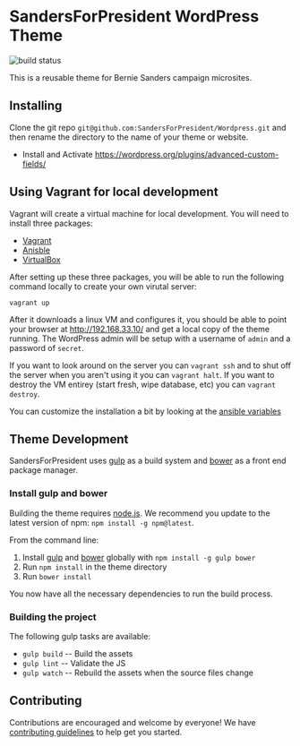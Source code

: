 # SandersForPresident WordPress Theme

![build status](https://api.travis-ci.org/SandersForPresident/WordPress.svg)

This is a reusable theme for Bernie Sanders campaign microsites.

## Installing

Clone the git repo `git@github.com:SandersForPresident/Wordpress.git` and then rename the directory to the name of your theme or website.

* Install and Activate https://wordpress.org/plugins/advanced-custom-fields/

## Using Vagrant for local development

Vagrant will create a virtual machine for local development.  You will need to install three packages:

* [Vagrant](http://www.vagrantup.com/downloads.html)
* [Anisble](http://docs.ansible.com/intro_installation.html)
* [VirtualBox](https://www.virtualbox.org/wiki/Downloads)

After setting up these three packages, you will be able to run the following command locally to create your own virutal server:

```shell
vagrant up
```

After it downloads a linux VM and configures it, you should be able to point your browser at http://192.168.33.10/ and get a local copy of the theme running.  The WordPress admin will be setup with a username of `admin` and a password of `secret`.

If you want to look around on the server you can `vagrant ssh` and to shut off the server when you aren't using it you can `vagrant halt`.  If you want to destroy the VM entirey (start fresh, wipe database, etc) you can `vagrant destroy`.

You can customize the installation a bit by looking at the [ansible variables](ansible/group_vars/all.yml)

## Theme Development

SandersForPresident uses [gulp](gulp) as a build system and [bower](bower) as a front end package manager.

### Install gulp and bower
Building the theme requires [node.js](node). We recommend you update to the latest version of npm: `npm install -g npm@latest`.

From the command line:

1. Install [gulp](gulp) and [bower](bower) globally with `npm install -g gulp bower`
2. Run `npm install` in the theme directory
3. Run `bower install`

You now have all the necessary dependencies to run the build process.

### Building the project
The following gulp tasks are available:
- `gulp build` -- Build the assets
- `gulp lint` -- Validate the JS
- `gulp watch` -- Rebuild the assets when the source files change

## Contributing
Contributions are encouraged and welcome by everyone! We have [contributing guidelines](contributing) to help get you started.

[gulp]:(http://gulpjs.com/)
[bower]:(http://bower.io/)
[node]:(https://nodejs.org/download/)
[contributing]:(https://github.com/SandersForPresident/Wordpress/blob/master/CONTRIBUTING.md)
